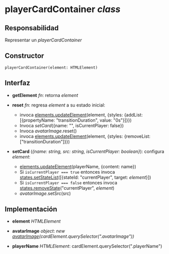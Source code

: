 # playerCardContainer _class_

## Responsabilidad

Representar un _playerCardContainer_

## Constructor

```
playerCardContainer(element: HTMLElement)
```

## Interfaz

-   **getElement** _fn_: retorna _element_

-   **reset** _fn_: regresa _element_ a su estado inicial:

    -   invoca [elements.updateElement](./elements.md#interfaz)(element, {styles: {addList: [{propertyName: "transitionDuration", value: "0s"}]}})
    -   Invoca _setCard_({name: "", isCurrentPlayer: false})
    -   Invoca _avatarImage_.reset()
    -   invoca [elements.updateElement](./elements.md#interfaz)(element, {styles: {removeList: ["transitionDuration"]}})

-   **setCard** (_{name: string, src: string, isCurrentPlayer: boolean}_): configura _element_:

    -   [elements.updateElement](./elements.md)(playerName, {content: name})
    -   Si `isCurrentPlayer === true` entonces invoca [states.setStateList](./states.md#interfaz)([{stateId: "currentPlayer", target: _element_}])
    -   Si `isCurrentPlayer === false` entonces invoca [states.removeState](./states.md#interfaz)("currentPlayer", _element_)
    -   _avatarImage_.setSrc(src)

## Implementación

-   **element** _HTMLElement_

-   **avatarImage** _object_: _new [avatarImage](./avatarImage.md)(cardElement.querySelector(".avatarImage"))_

-   **playerName** _HTMLElement_: cardElement.querySelector(".playerName")

